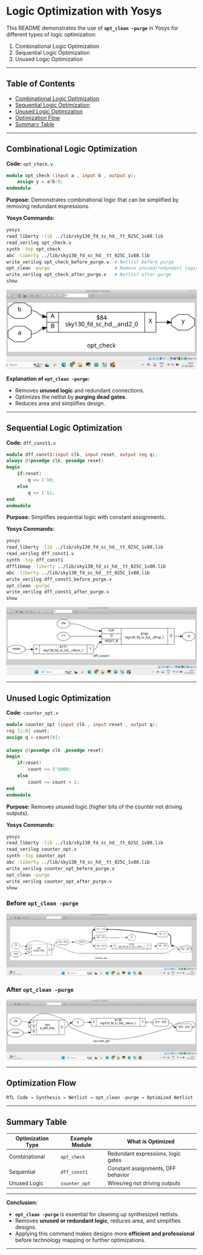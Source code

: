 

# Logic Optimization with Yosys

This README demonstrates the use of **`opt_clean -purge`** in Yosys for different types of logic optimization:

1. Combinational Logic Optimization
2. Sequential Logic Optimization
3. Unused Logic Optimization

---

## Table of Contents

* [Combinational Logic Optimization](#combinational-logic-optimization)
* [Sequential Logic Optimization](#sequential-logic-optimization)
* [Unused Logic Optimization](#unused-logic-optimization)
* [Optimization Flow](#optimization-flow)
* [Summary Table](#summary-table)

---

## Combinational Logic Optimization

**Code:** `opt_check.v`

```verilog
module opt_check (input a , input b , output y);
    assign y = a?b:0;
endmodule
```

**Purpose:**
Demonstrates combinational logic that can be simplified by removing redundant expressions.

**Yosys Commands:**

```bash
yosys
read_liberty -lib ../lib/sky130_fd_sc_hd__tt_025C_1v80.lib
read_verilog opt_check.v
synth -top opt_check
abc -liberty ../lib/sky130_fd_sc_hd__tt_025C_1v80.lib
write_verilog opt_check_before_purge.v  # Netlist before purge
opt_clean -purge                        # Remove unused/redundant logic
write_verilog opt_check_after_purge.v   # Netlist after purge
show
```

![opt\_check](https://github.com/DHANASRI-A/RISC-V-Chip-Tapeout/blob/db085dd141e22a304d37adfb0bac71a97d757c9d/Week_1/Day_3/Pictures/opt_check.png)

**Explanation of `opt_clean -purge`:**

* Removes **unused logic** and redundant connections.
* Optimizes the netlist by **purging dead gates**.
* Reduces area and simplifies design.

---

## Sequential Logic Optimization

**Code:** `dff_const1.v`

```verilog
module dff_const1(input clk, input reset, output reg q);
always @(posedge clk, posedge reset)
begin
    if(reset)
        q <= 1'b0;
    else
        q <= 1'b1;
end
endmodule
```

**Purpose:**
Simplifies sequential logic with constant assignments.

**Yosys Commands:**

```bash
yosys
read_liberty -lib ../lib/sky130_fd_sc_hd__tt_025C_1v80.lib
read_verilog dff_const1.v
synth -top dff_const1
dfflibmap -liberty ../lib/sky130_fd_sc_hd__tt_025C_1v80.lib
abc -liberty ../lib/sky130_fd_sc_hd__tt_025C_1v80.lib
write_verilog dff_const1_before_purge.v
opt_clean -purge
write_verilog dff_const1_after_purge.v
show
```

![dff\_const1](https://github.com/DHANASRI-A/RISC-V-Chip-Tapeout/blob/db085dd141e22a304d37adfb0bac71a97d757c9d/Week_1/Day_3/Pictures/dff_const1.png)

---

## Unused Logic Optimization

**Code:** `counter_opt.v`

```verilog
module counter_opt (input clk , input reset , output q);
reg [2:0] count;
assign q = count[0];

always @(posedge clk ,posedge reset)
begin
    if(reset)
        count <= 3'b000;
    else
        count <= count + 1;
end
endmodule
```

**Purpose:**
Removes unused logic (higher bits of the counter not driving outputs).

**Yosys Commands:**

```bash
yosys
read_liberty -lib ../lib/sky130_fd_sc_hd__tt_025C_1v80.lib
read_verilog counter_opt.v
synth -top counter_opt
abc -liberty ../lib/sky130_fd_sc_hd__tt_025C_1v80.lib
write_verilog counter_opt_before_purge.v
opt_clean -purge
write_verilog counter_opt_after_purge.v
show
```

### Before `opt_clean -purge`

![before](https://github.com/DHANASRI-A/RISC-V-Chip-Tapeout/blob/db085dd141e22a304d37adfb0bac71a97d757c9d/Week_1/Day_3/Pictures/before.png)

### After `opt_clean -purge`

![after](https://github.com/DHANASRI-A/RISC-V-Chip-Tapeout/blob/db085dd141e22a304d37adfb0bac71a97d757c9d/Week_1/Day_3/Pictures/after.png)

---

## Optimization Flow

```
RTL Code → Synthesis → Netlist → opt_clean -purge → Optimized Netlist
```


---

## Summary Table

| Optimization Type | Example Module | What is Optimized                  |
| ----------------- | -------------- | ---------------------------------- |
| Combinational     | `opt_check`    | Redundant expressions, logic gates |
| Sequential        | `dff_const1`   | Constant assignments, DFF behavior |
| Unused Logic      | `counter_opt`  | Wires/reg not driving outputs      |

---

**Conclusion:**

* **`opt_clean -purge`** is essential for cleaning up synthesized netlists.
* Removes **unused or redundant logic**, reduces area, and simplifies designs.
* Applying this command makes designs more **efficient and professional** before technology mapping or further optimizations.

---

